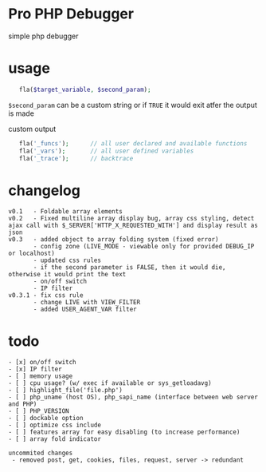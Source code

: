 Pro PHP Debugger
=========

simple php debugger

usage
=========

 ```php
    fla($target_variable, $second_param);
```

`$second_param` can be a custom string or if `TRUE` it would exit atfer the output is made

 custom output
 
 ```php
    fla('_funcs');		// all user declared and available functions
    fla('_vars');		// all user defined variables
    fla('_trace');   	// backtrace
```

changelog
=========

    v0.1   - Foldable array elements
    v0.2   - Fixed multiline array display bug, array css styling, detect ajax call with $_SERVER['HTTP_X_REQUESTED_WITH'] and display result as json
    v0.3   - added object to array folding system (fixed error)
           - config zone (LIVE_MODE - viewable only for provided DEBUG_IP or localhost)
           - updated css rules
           - if the second parameter is FALSE, then it would die, otherwise it would print the text
           - on/off switch
           - IP filter
    v0.3.1 - fix css rule
           - change LIVE with VIEW_FILTER
           - added USER_AGENT_VAR filter 

todo
=========
    - [x] on/off switch
    - [x] IP filter
    - [ ] memory usage
    - [ ] cpu usage? (w/ exec if available or sys_getloadavg)
    - [ ] highlight_file('file.php')
    - [ ] php_uname (host OS), php_sapi_name (interface between web server and PHP)
    - [ ] PHP_VERSION
    - [ ] dockable option
    - [ ] optimize css include
    - [ ] features array for easy disabling (to increase performance)
    - [ ] array fold indicator

    uncommited changes
     - removed post, get, cookies, files, request, server -> redundant